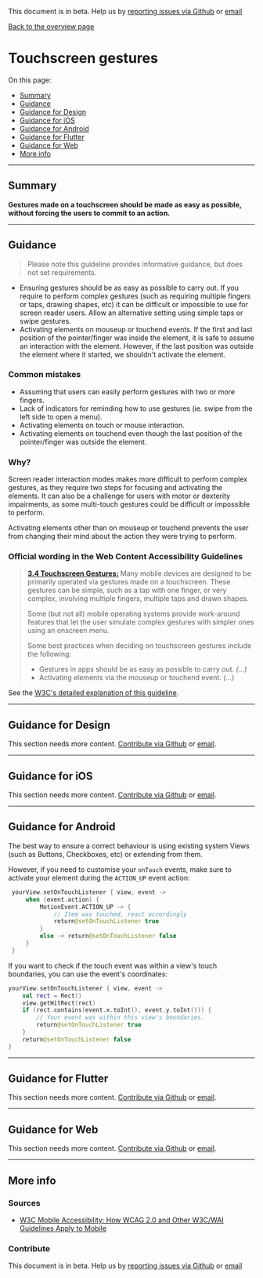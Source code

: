 This document is in beta. Help us by [reporting issues via Github](https://github.com/theappbusiness/accessibility-guidelines) or [email](mailto:a11y@kinandcarta.com)

[Back to the overview page](./../index.html)

# Touchscreen gestures

On this page:
- [Summary](#summary)
- [Guidance](#guidance)
- [Guidance for Design](#guidance-for-design)
- [Guidance for iOS](#guidance-for-ios)
- [Guidance for Android](#guidance-for-android)
- [Guidance for Flutter](#guidance-for-flutter)
- [Guidance for Web](#guidance-for-web)
- [More info](#more-info)
  
---

## Summary

**Gestures made on a touchscreen should be made as easy as possible, without forcing the users to commit to an action.**

---

## Guidance

> Please note this guideline provides informative guidance, but does not set requirements.

- Ensuring gestures should be as easy as possible to carry out. If you require to perform complex gestures (such as requiring multiple fingers or taps, drawing shapes, etc) it can be difficult or impossible to use for screen reader users. Allow an alternative setting using simple taps or swipe gestures.
- Activating elements on mouseup or touchend events. If the first and last position of the pointer/finger was inside the element, it is safe to assume an interaction with the element. However, if the last position was outside the element where it started, we shouldn't activate the element.

### Common mistakes

- Assuming that users can easily perform gestures with two or more fingers.
- Lack of indicators for reminding how to use gestures (ie. swipe from the left side to open a menu).
- Activating elements on touch or mouse interaction.
- Activating elements on touchend even though the last position of the pointer/finger was outside the element.

### Why?

Screen reader interaction modes makes more difficult to perform complex gestures, as they require two steps for focusing and activating the elements. It can also be a challenge for users with motor or dexterity impairments, as some multi-touch gestures could be difficult or impossible to perform.

Activating elements other than on mouseup or touchend prevents the user from changing their mind about the action they were trying to perform. 

### Official wording in the Web Content Accessibility Guidelines

> [**3.4 Touchscreen Gestures:**](https://www.w3.org/TR/mobile-accessibility-mapping/#touchscreen-gestures) Many mobile devices are designed to be primarily operated via gestures made on a touchscreen. These gestures can be simple, such as a tap with one finger, or very complex, involving multiple fingers, multiple taps and drawn shapes.
> 
> Some (but not all) mobile operating systems provide work-around features that let the user simulate complex gestures with simpler ones using an onscreen menu.
> 
> Some best practices when deciding on touchscreen gestures include the following:
> - Gestures in apps should be as easy as possible to carry out. *(...)*
> - Activating elements via the mouseup or touchend event. *(...)*


See the [W3C's detailed explanation of this guideline](https://www.w3.org/TR/mobile-accessibility-mapping/#touchscreen-gestures).

---

## Guidance for Design

This section needs more content. [Contribute via Github](https://github.com/theappbusiness/accessibility-guidelines/) or [email](mailto:a11y@kinandcarta.com).

---

## Guidance for iOS

This section needs more content. [Contribute via Github](https://github.com/theappbusiness/accessibility-guidelines/) or [email](mailto:a11y@kinandcarta.com).

---

## Guidance for Android

The best way to ensure a correct behaviour is using existing system Views (such as Buttons, Checkboxes, etc) or extending from them.

However, if you need to customise your `onTouch` events, make sure to activate your element during the `ACTION_UP` event action:

```kotlin
 yourView.setOnTouchListener { view, event ->
     when (event.action) {
         MotionEvent.ACTION_UP -> {
             // Item was touched, react accordingly
             return@setOnTouchListener true 
         }
         else -> return@setOnTouchListener false
     }
 }
```

If you want to check if the touch event was within a view's touch boundaries, you can use the event's coordinates:

```kotlin
yourView.setOnTouchListener { view, event ->
    val rect = Rect()
    view.getHitRect(rect)
    if (rect.contains(event.x.toInt(), event.y.toInt())) {
        // Your event was within this view's boundaries.
        return@setOnTouchListener true
    }
    return@setOnTouchListener false
}
```

---

## Guidance for Flutter

This section needs more content. [Contribute via Github](https://github.com/theappbusiness/accessibility-guidelines/) or [email](mailto:a11y@kinandcarta.com).

---

## Guidance for Web

This section needs more content. [Contribute via Github](https://github.com/theappbusiness/accessibility-guidelines/) or [email](mailto:a11y@kinandcarta.com).

---

## More info

### Sources

- [W3C Mobile Accessibility: How WCAG 2.0 and Other W3C/WAI Guidelines Apply to Mobile](https://www.w3.org/TR/mobile-accessibility-mapping)

### Contribute

This document is in beta. Help us by [reporting issues via Github](https://github.com/theappbusiness/accessibility-guidelines) or [email](mailto:a11y@kinandcarta.com)

